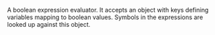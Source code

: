 A boolean expression evaluator. It accepts an object with keys defining variables mapping to boolean values. Symbols in the expressions are looked up against this object.
